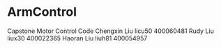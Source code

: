 # ArmControl
Capstone Motor Control Code
Chengxin Liu licu50 400060481
Rudy Liu liux30 400022365
Haoran Liu liuh81 400054957
